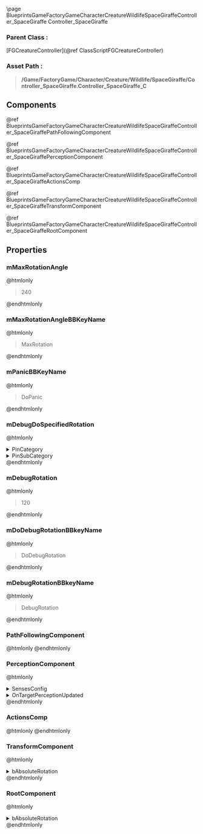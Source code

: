 \page BlueprintsGameFactoryGameCharacterCreatureWildlifeSpaceGiraffeController_SpaceGiraffe Controller_SpaceGiraffe
### Parent Class :
[FGCreatureController](@ref ClassScriptFGCreatureController)
### Asset Path :
<b><blockquote>/Game/FactoryGame/Character/Creature/Wildlife/SpaceGiraffe/Controller_SpaceGiraffe.Controller_SpaceGiraffe_C</blockquote></b>
## Components

@ref BlueprintsGameFactoryGameCharacterCreatureWildlifeSpaceGiraffeController_SpaceGiraffePathFollowingComponent

@ref BlueprintsGameFactoryGameCharacterCreatureWildlifeSpaceGiraffeController_SpaceGiraffePerceptionComponent

@ref BlueprintsGameFactoryGameCharacterCreatureWildlifeSpaceGiraffeController_SpaceGiraffeActionsComp

@ref BlueprintsGameFactoryGameCharacterCreatureWildlifeSpaceGiraffeController_SpaceGiraffeTransformComponent

@ref BlueprintsGameFactoryGameCharacterCreatureWildlifeSpaceGiraffeController_SpaceGiraffeRootComponent

## Properties

### mMaxRotationAngle
@htmlonly
<blockquote>240</blockquote>
@endhtmlonly

### mMaxRotationAngleBBKeyName
@htmlonly
<blockquote>MaxRotation</blockquote>
@endhtmlonly

### mPanicBBKeyName
@htmlonly
<blockquote>DoPanic</blockquote>
@endhtmlonly

### mDebugDoSpecifiedRotation
@htmlonly
<details>
 <summary>PinCategory</summary>
<blockquote>bool</blockquote>
</details>
<details>
 <summary>PinSubCategory</summary>
<blockquote>bool</blockquote>
</details>
@endhtmlonly

### mDebugRotation
@htmlonly
<blockquote>120</blockquote>
@endhtmlonly

### mDoDebugRotationBBkeyName
@htmlonly
<blockquote>DoDebugRotation</blockquote>
@endhtmlonly

### mDebugRotationBBkeyName
@htmlonly
<blockquote>DebugRotation</blockquote>
@endhtmlonly

### PathFollowingComponent
@htmlonly
@endhtmlonly

### PerceptionComponent
@htmlonly
<details>
 <summary>SensesConfig</summary>
<ol>
<li>
<details>
 <summary>$ObjectClass</summary>
<b><a href="_class_script_a_i_sense_config__sight.html"><blockquote>AISenseConfig_Sight</blockquote></a></b>
</details>
<details>
 <summary>$ObjectFlags</summary>
<blockquote>2621481</blockquote>
</details>
<details>
 <summary>$ObjectName</summary>
<blockquote>AISenseConfig_Sight_0</blockquote>
</details>
</li>
<li>
<details>
 <summary>$ObjectClass</summary>
<b><a href="_class_script_a_i_sense_config__hearing.html"><blockquote>AISenseConfig_Hearing</blockquote></a></b>
</details>
<details>
 <summary>$ObjectFlags</summary>
<blockquote>2621481</blockquote>
</details>
<details>
 <summary>$ObjectName</summary>
<blockquote>AISenseConfig_Hearing_0</blockquote>
</details>
</li>
</ol>
</details>
<details>
 <summary>OnTargetPerceptionUpdated</summary>
<blockquote>0</blockquote>
</details>
@endhtmlonly

### ActionsComp
@htmlonly
@endhtmlonly

### TransformComponent
@htmlonly
<details>
 <summary>bAbsoluteRotation</summary>
<blockquote>True</blockquote>
</details>
@endhtmlonly

### RootComponent
@htmlonly
<details>
 <summary>bAbsoluteRotation</summary>
<blockquote>True</blockquote>
</details>
@endhtmlonly


